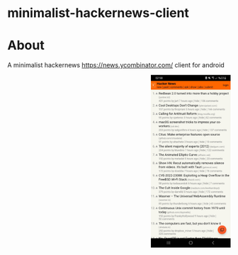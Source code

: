 # minimalist-hackernews-client

# About

A minimalist hackernews https://news.ycombinator.com/ client for android

<img align="right" src="https://github.com/Aydeniztr/minimalist-hackernews-client/blob/main/images/Screenshot_20220617-025802_hacker-news.JPG" width=180px height=390px>
